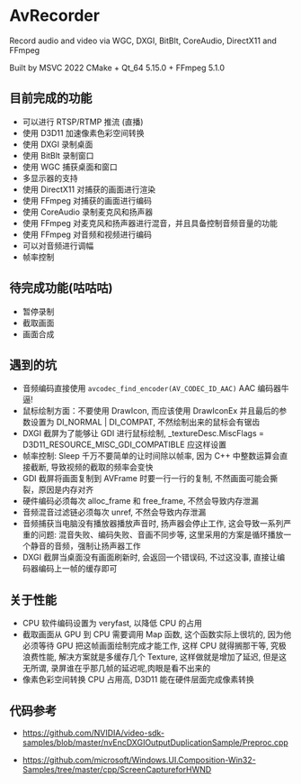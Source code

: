 <!--
 * @Coding: utf-8
 * @Author: vector-wlc
 * @Date: 2023-02-12 13:05:50
 * @Description: 
-->
# AvRecorder
Record audio and video via WGC, DXGI, BitBlt, CoreAudio, DirectX11 and FFmpeg

Built by MSVC 2022 CMake + Qt_64 5.15.0 + FFmpeg 5.1.0

## 目前完成的功能

* 可以进行 RTSP/RTMP 推流 (直播)
* 使用 D3D11 加速像素色彩空间转换
* 使用 DXGI 录制桌面
* 使用 BitBlt 录制窗口
* 使用 WGC 捕获桌面和窗口
* 多显示器的支持
* 使用 DirectX11 对捕获的画面进行渲染
* 使用 FFmpeg 对捕获的画面进行编码
* 使用 CoreAudio 录制麦克风和扬声器
* 使用 FFmpeg 对麦克风和扬声器进行混音，并且具备控制音频音量的功能
* 使用 FFmpeg 对音频和视频进行编码
* 可以对音频进行调幅
* 帧率控制

## 待完成功能(咕咕咕)

* 暂停录制
* 截取画面
* 画面合成

## 遇到的坑

* 音频编码直接使用 `avcodec_find_encoder(AV_CODEC_ID_AAC)` AAC 编码器牛逼!
* 鼠标绘制方面：不要使用 DrawIcon, 而应该使用 DrawIconEx 并且最后的参数设置为 DI_NORMAL | DI_COMPAT, 不然绘制出来的鼠标会有锯齿
* DXGI 截屏为了能够让 GDI 进行鼠标绘制, _textureDesc.MiscFlags = D3D11_RESOURCE_MISC_GDI_COMPATIBLE 应这样设置
* 帧率控制: Sleep 千万不要简单的让时间除以帧率, 因为 C++ 中整数运算会直接截断, 导致视频的截取的频率会变快
* GDI 截屏将画面复制到 AVFrame 时要一行一行的复制, 不然画面可能会撕裂，原因是内存对齐
* 硬件编码必须每次 alloc_frame 和 free_frame, 不然会导致内存泄漏
* 音频混音过滤链必须每次 unref, 不然会导致内存泄漏
* 音频捕获当电脑没有播放器播放声音时, 扬声器会停止工作, 这会导致一系列严重的问题: 混音失败、编码失败、音画不同步等, 这里采用的方案是循环播放一个静音的音频，强制让扬声器工作
* DXGI 截屏当桌面没有画面刷新时, 会返回一个错误码, 不过这没事, 直接让编码器编码上一帧的缓存即可

## 关于性能
* CPU 软件编码设置为 veryfast, 以降低 CPU 的占用
* 截取画面从 GPU 到 CPU 需要调用 Map 函数, 这个函数实际上很坑的, 因为他必须等待 GPU 把这帧画面绘制完成才能工作, 这样 CPU 就得搁那干等, 究极浪费性能, 解决方案就是多缓存几个 Texture, 这样做就是增加了延迟, 但是这无所谓, 录屏谁在乎那几帧的延迟呢,肉眼是看不出来的
* 像素色彩空间转换 CPU 占用高, D3D11 能在硬件层面完成像素转换

## 代码参考

* https://github.com/NVIDIA/video-sdk-samples/blob/master/nvEncDXGIOutputDuplicationSample/Preproc.cpp

* https://github.com/microsoft/Windows.UI.Composition-Win32-Samples/tree/master/cpp/ScreenCaptureforHWND